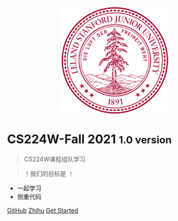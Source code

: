 <div align=center>
<img src="https://raw.githubusercontent.com/shenhao-stu/CS224W-Fall2021/master/Assets/Stanford.png" width="250">
</div>




# CS224W-Fall 2021 <small>1.0 version</small>

> CS224W课程组队学习

> ！我们的目标是 ！

- 一起学习
- 侧重代码

[GitHub](https://github.com/shenhao-stu/CS224W-Fall2021)
[Zhihu](https://www.zhihu.com/people/shenhao-63)
[Get Started](README.md)
